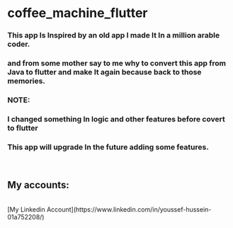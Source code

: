 # coffee_machine_flutter

### This app Is Inspired by an old app I made It In a million arable coder.
### and from some mother say to me why to convert this app from Java to flutter and make It again because back to those memories.
### NOTE:
### I changed something In logic and other features before covert to flutter
### This app will upgrade In the future adding some features.
<br>

## My accounts:
<br>
[My Linkedin Account](https://www.linkedin.com/in/youssef-hussein-01a752208/)
<br>
